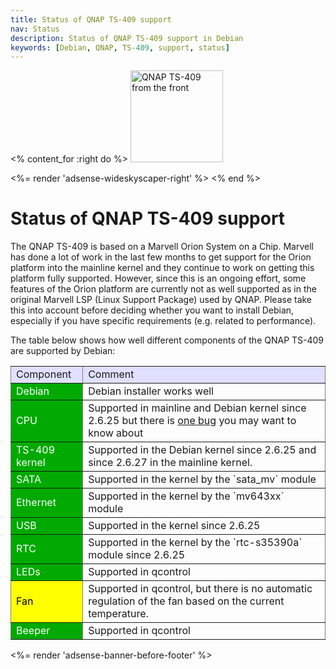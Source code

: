 ```yaml
---
title: Status of QNAP TS-409 support
nav: Status
description: Status of QNAP TS-409 support in Debian
keywords: [Debian, QNAP, TS-409, support, status]
---
```


<% content_for :right do %>
<img src = "../images/r_ts409_front.jpg" class="border" alt="QNAP TS-409 from the front" width="148" height="147" />

<%= render 'adsense-wideskyscaper-right' %>
<% end %>

<h1>Status of QNAP TS-409 support</h1>

The QNAP TS-409 is based on a Marvell Orion System on a Chip.  Marvell has
done a lot of work in the last few months to get support for the Orion
platform into the mainline kernel and they continue to work on getting this
platform fully supported.  However, since this is an ongoing effort, some
features of the Orion platform are currently not as well supported as in
the original Marvell LSP (Linux Support Package) used by QNAP.  Please take
this into account before deciding whether you want to install Debian,
especially if you have specific requirements (e.g. related to performance).

The table below shows how well different components of the QNAP TS-409 are
supported by Debian:

<table style="border-style: none" border="1" cellpadding="5">

<tr style="background-color: #E0E0FF">
<td>Component</td>
<td>Comment</td>
</tr>

<tr>
<td style="color: white; background-color: #00AA00">Debian</td>
<td>Debian installer works well</td>
</tr>

<tr>
<td style="color: white; background-color: #00AA00">CPU</td>
<td>Supported in mainline and Debian kernel since 2.6.25 but there is <a
href = "../5281-d0-bug">one bug</a> you may want to know about</td>
</tr>

<tr>
<td style="color: white; background-color: #00AA00">TS-409 kernel</td>
<td>Supported in the Debian kernel since 2.6.25 and since 2.6.27 in
the mainline kernel.</td>
</tr>

<tr>
<td style="color: white; background-color: #00AA00">SATA</td>
<td>Supported in the kernel by the `sata_mv` module</td>
</tr>

<tr>
<td style="color: white; background-color: #00AA00">Ethernet</td>
<td>Supported in the kernel by the `mv643xx` module</td>
</tr>

<tr>
<td style="color: white; background-color: #00AA00">USB</td>
<td>Supported in the kernel since 2.6.25</td>
</tr>

<tr>
<td style="color: white; background-color: #00AA00">RTC</td>
<td>Supported in the kernel by the `rtc-s35390a` module since 2.6.25</td>
</tr>

<tr>
<td style="color: white; background-color: #00AA00">LEDs</td>
<td>Supported in qcontrol</td>
</tr>

<tr>
<td style="color: black; background-color: #FFFF00">Fan</td>
<td>Supported in qcontrol, but there is no automatic regulation of
the fan based on the current temperature.</td>
</tr>

<tr>
<td style="color: white; background-color: #00AA00">Beeper</td>
<td>Supported in qcontrol</td>
</tr>

</table>

<div class="bbf">
<%= render 'adsense-banner-before-footer' %>
</div>

